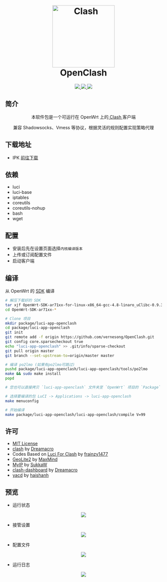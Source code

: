 <h1 align="center">
  <img src="https://github.com/Dreamacro/clash/raw/master/docs/logo.png" alt="Clash" width="200">
  <br>OpenClash<br>

</h1>

  <p align="center">
	<a target="_blank" href="https://github.com/Dreamacro/clash/releases/tag/v0.15.0">
    <img src="https://img.shields.io/badge/Clash-v0.15.0-blue.svg">
  </a>
  <a target="_blank" href="https://github.com/vernesong/OpenClash/tree/v0.33.3-beta">
    <img src="https://img.shields.io/badge/source code-v0.33.3--beta-green.svg">
  </a>
  <a target="_blank" href="https://github.com/vernesong/OpenClash/releases/tag/v0.33.3-beta">
    <img src="https://img.shields.io/badge/NewRelease-v0.33.3--beta-orange.svg">
  </a>
  </p>
  
简介
---

<p align="center">
本软件包是一个可运行在 OpenWrt 上的<a href="https://github.com/Dreamacro/clash" target="_blank"> Clash </a>客户端
</p>
<p align="center">
兼容 Shadowsocks、Vmess 等协议，根据灵活的规则配置实现策略代理
</p>


下载地址
---


* IPK [前往下载](https://github.com/vernesong/OpenClash/releases)


依赖
---

* luci
* luci-base
* iptables
* coreutils
* coreutils-nohup
* bash
* wget


配置
---


* 安装后先在设置页面选择`内核编译版本`
* 上传或订阅配置文件
* 启动客户端


编译
---


从 OpenWrt 的 [SDK](http://wiki.openwrt.org/doc/howto/obtain.firmware.sdk) 编译
```bash
# 解压下载好的 SDK
tar xjf OpenWrt-SDK-ar71xx-for-linux-x86_64-gcc-4.8-linaro_uClibc-0.9.33.2.tar.bz2
cd OpenWrt-SDK-ar71xx-*

# Clone 项目
mkdir package/luci-app-openclash
cd package/luci-app-openclash
git init
git remote add -f origin https://github.com/vernesong/OpenClash.git
git config core.sparsecheckout true
echo "luci-app-openclash" >> .git/info/sparse-checkout
git pull origin master
git branch --set-upstream-to=origin/master master

# 编译 po2lmo (如果有po2lmo可跳过)
pushd package/luci-app-openclash/luci-app-openclash/tools/po2lmo
make && sudo make install
popd

# 您也可以直接拷贝 `luci-app-openclash` 文件夹至 `OpenWrt` 项目的 `Package` 目录下

# 选择要编译的包 LuCI -> Applications -> luci-app-openclash
make menuconfig

# 开始编译
make package/luci-app-openclash/luci-app-openclash/compile V=99
```


许可
---


* [MIT License](https://github.com/vernesong/OpenClash/blob/master/LICENSE)
* [clash](https://github.com/Dreamacro/clash) by [Dreamacro](https://github.com/Dreamacro)
* Codes Based on [Luci For Clash](https://github.com/frainzy1477/luci-app-clash) by [frainzy1477](https://github.com/frainzy1477)
* [GeoLite2](https://dev.maxmind.com/geoip/geoip2/geolite2/) by [MaxMind](https://www.maxmind.com)
* [MyIP](https://github.com/SukkaW/MyIP) by [SukkaW](https://github.com/SukkaW)
* [clash-dashboard](https://github.com/Dreamacro/clash-dashboard) by [Dreamacro](https://github.com/Dreamacro)
* [yacd](https://github.com/haishanh/yacd) by [haishanh](https://github.com/haishanh)


预览
---


* 运行状态
<p align="center">
    <img src="https://github.com/vernesong/OpenClash/raw/master/img/state.png">
</p>

* 接管设置
<p align="center">
    <img src="https://github.com/vernesong/OpenClash/raw/master/img/settings.png">
</p>

* 配置文件
<p align="center">
    <img src="https://github.com/vernesong/OpenClash/raw/master/img/config.png">
</p>

* 运行日志
<p align="center">
    <img src="https://github.com/vernesong/OpenClash/raw/master/img/log.png">
</p>

